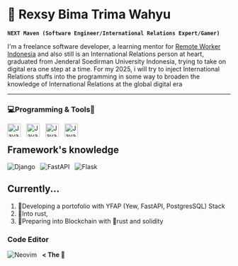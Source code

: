 # 🤖 Rexsy Bima Trima Wahyu

**`NEXT Maven (Software Engineer/International Relations Expert/Gamer)`**

I'm a freelance software developer, a learning mentor for [Remote Worker Indonesia](https://remoteworker.id/) and also still is an International Relations person at heart, graduated from Jenderal Soedirman University Indonesia, trying to take on digital era one step at a time. For my 2025, i will try to inject International Relations stuffs into the programming in some way to broaden the knowledge of International Relations at the global digital era

---


### 💻Programming & Tools🔨

<img align="left" alt="Java" width="30px" style="padding-right:10px;" src="https://cdn.jsdelivr.net/gh/devicons/devicon@latest/icons/fastapi/fastapi-original-wordmark.svg" />
<img align="left" alt="Java" width="30px" style="padding-right:10px;" src="https://cdn.jsdelivr.net/gh/devicons/devicon@latest/icons/flask/flask-original-wordmark.svg" />
<img align="left" alt="Java" width="30px" style="padding-right:10px;" src="https://cdn.jsdelivr.net/gh/devicons/devicon@latest/icons/rust/rust-original.svg" />
<img align="left" alt="Java" width="30px" style="padding-right:10px;" src="https://cdn.jsdelivr.net/gh/devicons/devicon@latest/devicon.min.css" />
<br />

## Framework's knowledge
![Django](https://img.shields.io/badge/django-%23092E20.svg?style=for-the-badge&logo=django&logoColor=white) &nbsp;
![FastAPI](https://img.shields.io/badge/FastAPI-005571?style=for-the-badge&logo=fastapi) &nbsp;
![Flask](https://img.shields.io/badge/flask-%23000.svg?style=for-the-badge&logo=flask&logoColor=white)

## Currently...
1. 🔭Developing a portofolio with YFAP (Yew, FastAPI, PostgresSQL) Stack
2. 🦀Into rust, 
3. 🔗Preparing into Blockchain with 🦀rust and solidity
 
### Code Editor
![Neovim](https://img.shields.io/badge/NeoVim-%2357A143.svg?&style=for-the-badge&logo=neovim&logoColor=white) &nbsp; **< The 🐐**
